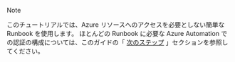 > [!NOTE]
> このチュートリアルでは、Azure リソースへのアクセスを必要としない簡単な Runbook を使用します。  ほとんどの Runbook に必要な Azure Automation での認証の構成については、このガイドの「 [次のステップ](#nextsteps) 」セクションを参照してください。 
> 
> 



<!--HONumber=Jan17_HO3-->


